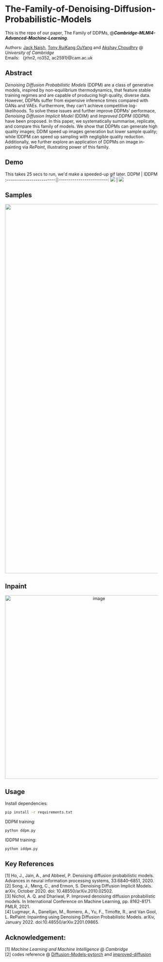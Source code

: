 # The-Family-of-Denoising-Diffusion-Probabilistic-Models

This is the repo of our paper, The Family of DDPMs, @_**Cambridge-MLMI4-Advanced-Machine-Learning**_.


Authors: [Jack Naish](https://github.com/jnaish), [Tony RuiKang OuYang](https://github.com/tonyauyeung) and [Akshay Choudhry](https://github.com/akshayc-01) @ _University of Cambridge_\
Emails: &nbsp;&nbsp;{jrhn2, ro352, ac2591}@cam.ac.uk
  
## Abstract
_Denoising Diffusion Probabilistic Models_ (DDPM) are a class of generative models, inspired by non-equilibrium thermodynamics, that feature stable training regimes and are capable of producing high quality, diverse data. However, DDPMs suffer from expensive inference times compared with GANs and VAEs. Furthermore, they can't achieve competitive log-likelihoods. To solve these issues and further improve DDPMs' performace, _Denoising Diffusion Implicit Model_ (DDIM) and _Improved DDPM_ (IDDPM) have been proposed. In this paper, we systematically summarise, replicate, and compare this family of models. We show that DDPMs can generate high quality images; DDIM speed up images generation but lower sample quality; while IDDPM can speed up sampling with negligible quality reduction. Additionally, we further explore an application of DDPMs on image in-painting via _RePaint_, illustrating power of this family.

## Demo
This takes 25 secs to run, we'd make a speeded-up gif later.
DDPM             |  IDDPM
:-------------------------:|:-------------------------:
![](https://github.com/tonyauyeung/The-Family-of-DDPMs/assets/79797853/592e1095-fc7d-4b10-a471-cea57155eccd)  |  ![](https://github.com/tonyauyeung/The-Family-of-DDPMs/assets/79797853/67c35a6e-5a0e-45e2-83b6-b768655eb533)

## Samples
<p align="center">
<img width="1213" alt="image" src="https://github.com/tonyauyeung/The-Family-of-DDPMs/assets/79797853/980e8424-bc4a-4d3e-9b34-4517a8e08ac1">
</p>

## Inpaint
<p align="center">
<img width="603" alt="image" src="https://github.com/tonyauyeung/The-Family-of-DDPMs/assets/79797853/73f363c3-4f7a-463f-a0cb-6284fa9183fa">
</p>

## Usage
Install dependencies:
```bash
pip install -r requirements.txt
```

DDPM training:
```bash
python ddpm.py
```

IDDPM training:
```bash
python iddpm.py
```

## Key References
[1] Ho, J., Jain, A., and Abbeel, P. Denoising diffusion probabilistic models. Advances in neural information processing systems, 33:6840–6851, 2020.\
[2] Song, J., Meng, C., and Ermon, S. Denoising Diffusion Implicit Models. arXiv, October 2020. doi: 10.48550/arXiv.2010.02502.\
[3] Nichol, A. Q. and Dhariwal, P. Improved denoising diffusion probabilistic models. In International Conference on Machine Learning, pp. 8162–8171. PMLR, 2021.\
[4] Lugmayr, A., Danelljan, M., Romero, A., Yu, F., Timofte, R., and Van Gool, L. RePaint: Inpainting using Denoising Diffusion Probabilistic Models. arXiv, January 2022. doi:10.48550/arXiv.2201.09865.

## Acknowledgement:
[1] _Machine Learning and Machine Intelligence_ @ _Cambridge_\
[2] codes reference @ [Diffusion-Models-pytorch](https://github.com/dome272/Diffusion-Models-pytorch) and [improved-diffusion](https://github.com/dome272/Diffusion-Models-pytorch)
